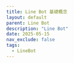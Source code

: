 ```yaml
---
title: Line Bot 基礎概念
layout: default
parent: Line Bot
description: "Line Bot"
date: 2025-05-15
nav_exclude: false
tags:
  - LineBot
---
```

